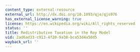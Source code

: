 ```yaml
---
content_type: external-resource
external_url: http://dx.doi.org/10.1093/qje/qjs076
has_external_license_warning: true
license: https://en.wikipedia.org/wiki/All_rights_reserved
status: ''
title: Redistributive Taxation in the Roy Model
uid: 2ad6ad33-c913-4f20-9a38-bca53d4a50d5
wayback_url: ''
---
```

